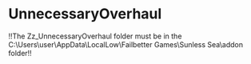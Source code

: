 # UnnecessaryOverhaul

!!The Zz_UnnecessaryOverhaul folder must be in the C:\Users\user\AppData\LocalLow\Failbetter Games\Sunless Sea\addon folder!!
